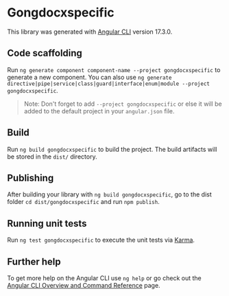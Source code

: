 # Gongdocxspecific

This library was generated with [Angular CLI](https://github.com/angular/angular-cli) version 17.3.0.

## Code scaffolding

Run `ng generate component component-name --project gongdocxspecific` to generate a new component. You can also use `ng generate directive|pipe|service|class|guard|interface|enum|module --project gongdocxspecific`.
> Note: Don't forget to add `--project gongdocxspecific` or else it will be added to the default project in your `angular.json` file. 

## Build

Run `ng build gongdocxspecific` to build the project. The build artifacts will be stored in the `dist/` directory.

## Publishing

After building your library with `ng build gongdocxspecific`, go to the dist folder `cd dist/gongdocxspecific` and run `npm publish`.

## Running unit tests

Run `ng test gongdocxspecific` to execute the unit tests via [Karma](https://karma-runner.github.io).

## Further help

To get more help on the Angular CLI use `ng help` or go check out the [Angular CLI Overview and Command Reference](https://angular.io/cli) page.
